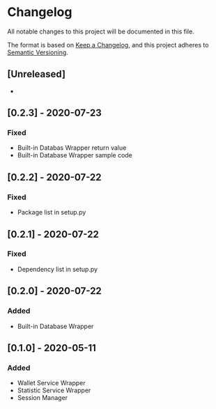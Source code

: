 # Changelog
All notable changes to this project will be documented in this file.

The format is based on [Keep a Changelog](https://keepachangelog.com/en/1.0.0/),
and this project adheres to [Semantic Versioning](https://semver.org/spec/v2.0.0.html).

## [Unreleased]
-

## [0.2.3] - 2020-07-23
### Fixed
- Built-in Databas Wrapper return value
- Built-in Database Wrapper sample code

## [0.2.2] - 2020-07-22
### Fixed
- Package list in setup.py

## [0.2.1] - 2020-07-22
### Fixed
- Dependency list in setup.py

## [0.2.0] - 2020-07-22
### Added
- Built-in Database Wrapper

## [0.1.0] - 2020-05-11
### Added
- Wallet Service Wrapper
- Statistic Service Wrapper
- Session Manager